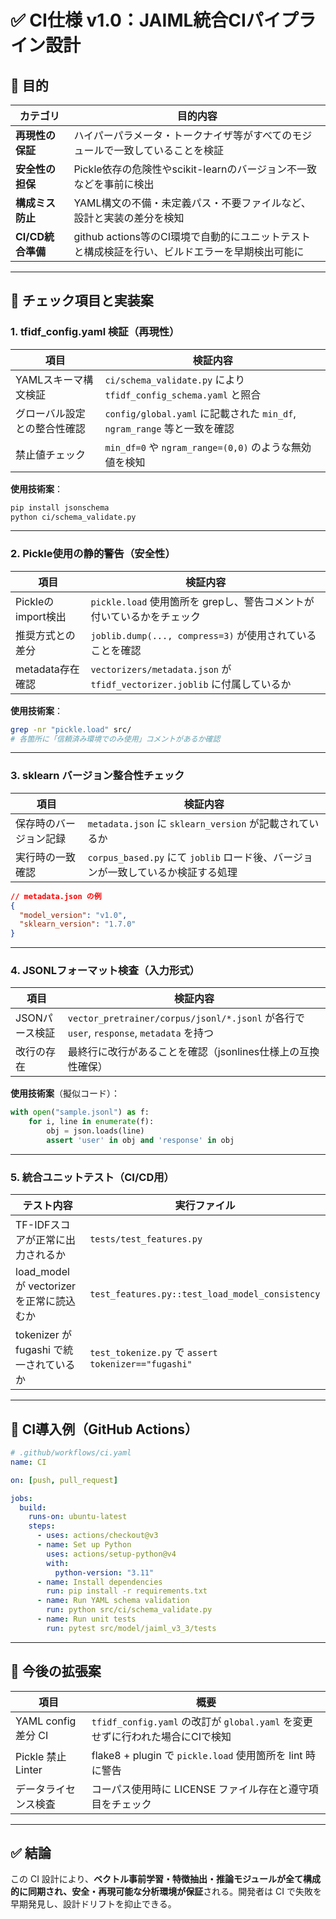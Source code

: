 # ✅ CI仕様 v1.0：JAIML統合CIパイプライン設計

## 🔧 目的

| カテゴリ          | 目的内容                                                    |
| ------------- | ------------------------------------------------------- |
| **再現性の保証**    | ハイパーパラメータ・トークナイザ等がすべてのモジュールで一致していることを検証                 |
| **安全性の担保**    | Pickle依存の危険性やscikit-learnのバージョン不一致などを事前に検出              |
| **構成ミス防止**    | YAML構文の不備・未定義パス・不要ファイルなど、設計と実装の差分を検知                    |
| **CI/CD統合準備** | github actions等のCI環境で自動的にユニットテストと構成検証を行い、ビルドエラーを早期検出可能に |

---

## 🧪 チェック項目と実装案

### 1. tfidf_config.yaml 検証（再現性）

| 項目             | 検証内容                                                        |
| -------------- | ----------------------------------------------------------- |
| YAMLスキーマ構文検証   | `ci/schema_validate.py` により `tfidf_config_schema.yaml` と照合  |
| グローバル設定との整合性確認 | `config/global.yaml` に記載された `min_df`, `ngram_range` 等と一致を確認 |
| 禁止値チェック        | `min_df=0` や `ngram_range=(0,0)` のような無効値を検知                 |

**使用技術案**：

```bash
pip install jsonschema
python ci/schema_validate.py
```

---

### 2. Pickle使用の静的警告（安全性）

| 項目              | 検証内容                                                             |
| --------------- | ---------------------------------------------------------------- |
| Pickleのimport検出 | `pickle.load` 使用箇所を grepし、警告コメントが付いているかをチェック                     |
| 推奨方式との差分        | `joblib.dump(..., compress=3)` が使用されていることを確認                     |
| metadata存在確認    | `vectorizers/metadata.json` が `tfidf_vectorizer.joblib` に付属しているか |

**使用技術案**：

```bash
grep -nr "pickle.load" src/
# 各箇所に「信頼済み環境でのみ使用」コメントがあるか確認
```

---

### 3. sklearn バージョン整合性チェック

| 項目          | 検証内容                                                   |
| ----------- | ------------------------------------------------------ |
| 保存時のバージョン記録 | `metadata.json` に `sklearn_version` が記載されているか          |
| 実行時の一致確認    | `corpus_based.py` にて `joblib` ロード後、バージョンが一致しているか検証する処理 |

```json
// metadata.json の例
{
  "model_version": "v1.0",
  "sklearn_version": "1.7.0"
}
```

---

### 4. JSONLフォーマット検査（入力形式）

| 項目        | 検証内容                                                                             |
| --------- | -------------------------------------------------------------------------------- |
| JSONパース検証 | `vector_pretrainer/corpus/jsonl/*.jsonl` が各行で `user`, `response`, `metadata` を持つ |
| 改行の存在     | 最終行に改行があることを確認（jsonlines仕様上の互換性確保）                                               |

**使用技術案**（擬似コード）：

```python
with open("sample.jsonl") as f:
    for i, line in enumerate(f):
        obj = json.loads(line)
        assert 'user' in obj and 'response' in obj
```

---

### 5. 統合ユニットテスト（CI/CD用）

| テスト内容                             | 実行ファイル                                             |
| --------------------------------- | -------------------------------------------------- |
| TF-IDFスコアが正常に出力されるか               | `tests/test_features.py`                           |
| load_model が vectorizer を正常に読込むか | `test_features.py::test_load_model_consistency`    |
| tokenizer が fugashi で統一されているか     | `test_tokenize.py` で `assert tokenizer=="fugashi"` |

---

## 🧩 CI導入例（GitHub Actions）

```yaml
# .github/workflows/ci.yaml
name: CI

on: [push, pull_request]

jobs:
  build:
    runs-on: ubuntu-latest
    steps:
      - uses: actions/checkout@v3
      - name: Set up Python
        uses: actions/setup-python@v4
        with:
          python-version: "3.11"
      - name: Install dependencies
        run: pip install -r requirements.txt
      - name: Run YAML schema validation
        run: python src/ci/schema_validate.py
      - name: Run unit tests
        run: pytest src/model/jaiml_v3_3/tests
```

---

## 📌 今後の拡張案

| 項目                | 概要                                                        |
| ----------------- | --------------------------------------------------------- |
| YAML config 差分 CI | `tfidf_config.yaml` の改訂が `global.yaml` を変更せずに行われた場合にCIで検知 |
| Pickle 禁止 Linter  | flake8 + plugin で `pickle.load` 使用箇所を lint 時に警告           |
| データライセンス検査        | コーパス使用時に LICENSE ファイル存在と遵守項目をチェック                         |

---

## ✅ 結論

この CI 設計により、**ベクトル事前学習・特徴抽出・推論モジュールが全て構成的に同期され、安全・再現可能な分析環境が保証**される。開発者は CI で失敗を早期発見し、設計ドリフトを抑止できる。